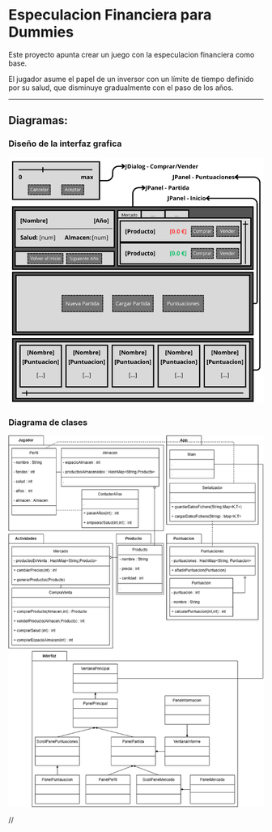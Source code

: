 # Especulacion Financiera para Dummies

Este proyecto apunta crear un juego con la especulacion financiera como base.

El jugador asume el papel de un inversor con un límite de tiempo definido por su salud, que disminuye gradualmente con el paso de los años.

---

## Diagramas: 

### Diseño de la interfaz grafica

![GUI](/Diagramas/GUI.png)

### Diagrama de clases

![Clases](/Diagramas/Proyecto_Clases.png)

//